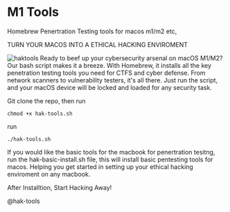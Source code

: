 # M1 Tools
Homebrew Penertration Testing tools for macos m1/m2 etc,

TURN YOUR MACOS INTO A ETHICAL HACKING ENVIROMENT

![haktools](https://github.com/engelbrechtz/hak-tools/assets/62638427/5fa70545-672f-4ef5-8d70-15338ea8c7a1)
Ready to beef up your cybersecurity arsenal on macOS M1/M2? Our bash script makes it a breeze. With Homebrew, it installs all the key penetration testing tools you need for CTFS and cyber defense. From network scanners to vulnerability testers, it's all there. Just run the script, and your macOS device will be locked and loaded for any security task.

Git clone the repo, then run

```
chmod +x hak-tools.sh
````
run 
```
./hak-tools.sh
```

If you would like the basic tools for the macbook for penertration tesitng, run the hak-basic-install.sh file, this will install basic pentesting tools for macos. Helping you get started in setting up your ethical hacking enviroment on any macbook.

After Installtion, 
Start Hacking Away!




@hak-tools
